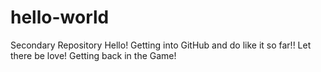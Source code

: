 # hello-world
Secondary Repository
Hello! Getting into GitHub and do like it so far!! 
Let there be love!
Getting back in the Game!
